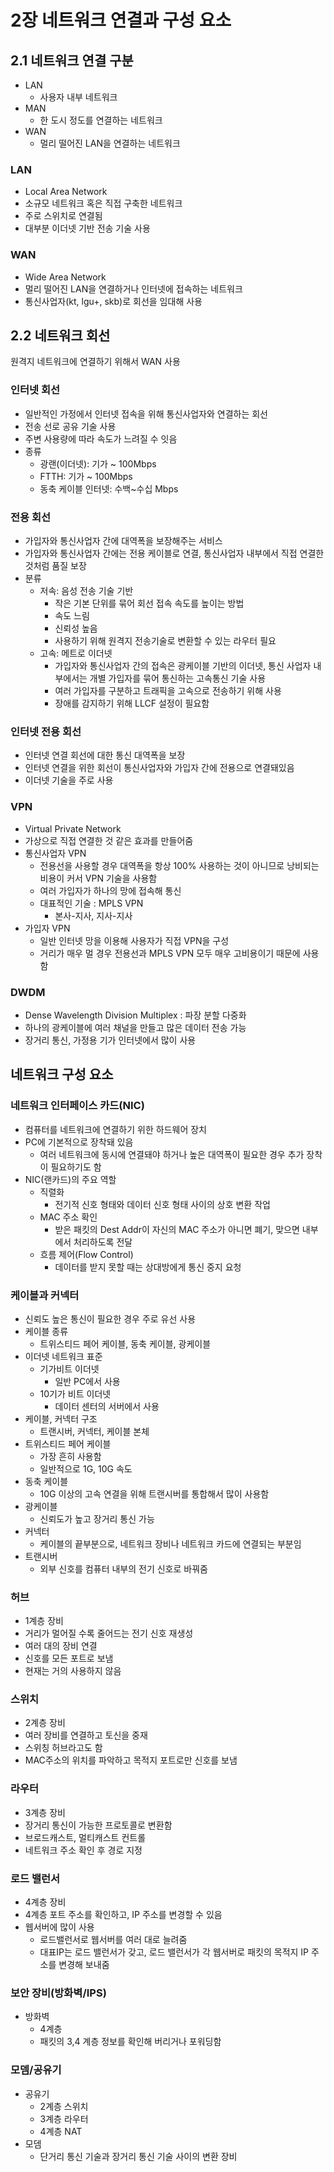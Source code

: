 # 2장 네트워크 연결과 구성 요소
## 2.1 네트워크 연결 구분
- LAN
  - 사용자 내부 네트워크
- MAN
  - 한 도시 정도를 연결하는 네트워크
- WAN
  - 멀리 떨어진 LAN을 연결하는 네트워크  

### LAN
- Local Area Network
- 소규모 네트워크 혹은 직접 구축한 네트워크
- 주로 스위치로 연결됨
- 대부분 이더넷 기반 전송 기술 사용

### WAN
- Wide Area Network
- 멀리 떨어진 LAN을 연결하거나 인터넷에 접속하는 네트워크
- 통신사업자(kt, lgu+, skb)로 회선을 임대해 사용

## 2.2 네트워크 회선
원격지 네트워크에 연결하기 위해서 WAN 사용

### 인터넷 회선
- 일반적인 가정에서 인터넷 접속을 위해 통신사업자와 연결하는 회선
- 전송 선로 공유 기술 사용
- 주변 사용량에 따라 속도가 느려질 수 잇음
- 종류
  - 광랜(이더넷): 기가 ~ 100Mbps
  - FTTH: 기가 ~ 100Mbps
  - 동축 케이블 인터넷: 수백~수십 Mbps

### 전용 회선
- 가입자와 통신사업자 간에 대역폭을 보장해주는 서비스
- 가입자와 통신사업자 간에는 전용 케이블로 연결, 통신사업자 내부에서 직접 연결한 것처럼 품질 보장
- 분류
  - 저속: 음성 전송 기술 기반
    - 작은 기본 단위를 묶어 회선 접속 속도를 높이는 방법
    - 속도 느림
    - 신뢰성 높음
    - 사용하기 위해 원격지 전송기술로 변환할 수 있는 라우터 필요
  - 고속: 메트로 이더넷
    - 가입자와 통신사업자 간의 접속은 광케이블 기반의 이더넷, 통신 사업자 내부에서는 개별 가입자를 묶어 통신하는 고속통신 기술 사용
    - 여러 가입자를 구분하고 트래픽을 고속으로 전송하기 위해 사용
    - 장애를 감지하기 위해 LLCF 설정이 필요함 
  
### 인터넷 전용 회선
- 인터넷 연결 회선에 대한 통신 대역폭을 보장
- 인터넷 연결을 위한 회선이 통신사업자와 가입자 간에 전용으로 연결돼있음
- 이더넷 기술을 주로 사용

### VPN
- Virtual Private Network
- 가상으로 직접 연결한 것 같은 효과를 만들어줌
- 통신사업자 VPN
  - 전용선을 사용할 경우 대역폭을 항상 100% 사용하는 것이 아니므로 낭비되는 비용이 커서 VPN 기술을 사용함
  - 여러 가입자가 하나의 망에 접속해 통신
  - 대표적인 기술 : MPLS VPN
    - 본사-지사, 지사-지사 
- 가입자 VPN
  - 일반 인터넷 망을 이용해 사용자가 직접 VPN을 구성
  - 거리가 매우 멀 경우 전용선과 MPLS VPN 모두 매우 고비용이기 때문에 사용함
 
### DWDM
- Dense Wavelength Division Multiplex : 파장 분할 다중화
- 하나의 광케이블에 여러 채널을 만들고 많은 데이터 전송 가능
- 장거리 통신, 가정용 기가 인터넷에서 많이 사용

## 네트워크 구성 요소
### 네트워크 인터페이스 카드(NIC)
- 컴퓨터를 네트워크에 연결하기 위한 하드웨어 장치
- PC에 기본적으로 장착돼 있음
  - 여러 네트워크에 동시에 연결돼야 하거나 높은 대역폭이 필요한 경우 추가 장착이 필요하기도 함
- NIC(랜카드)의 주요 역할
  - 직렬화
    - 전기적 신호 형태와 데이터 신호 형태 사이의 상호 변환 작업
  - MAC 주소 확인
    - 받은 패킷의 Dest Addr이 자신의 MAC 주소가 아니면 폐기, 맞으면 내부에서 처리하도록 전달
  - 흐름 제어(Flow Control)
    - 데이터를 받지 못할 때는 상대방에게 통신 중지 요청

### 케이블과 커넥터
- 신뢰도 높은 통신이 필요한 경우 주로 유선 사용
- 케이블 종류
  - 트위스티드 페어 케이블, 동축 케이블, 광케이블 
- 이더넷 네트워크 표준
  - 기가비트 이더넷
    - 일반 PC에서 사용 
  - 10기가 비트 이더넷
    - 데이터 센터의 서버에서 사용
- 케이블, 커넥터 구조
  - 트랜시버, 커넥터, 케이블 본체
- 트위스티드 페어 케이블
  - 가장 흔히 사용함
  - 일반적으로 1G, 10G 속도
- 동축 케이블
  - 10G 이상의 고속 연결을 위해 트랜시버를 통합해서 많이 사용함
- 광케이블
  - 신뢰도가 높고 장거리 통신 가능
- 커넥터
  - 케이블의 끝부분으로, 네트워크 장비나 네트워크 카드에 연결되는 부분임
- 트랜시버
  - 외부 신호를 컴퓨터 내부의 전기 신호로 바꿔줌

### 허브
- 1계층 장비
- 거리가 멀어질 수록 줄어드는 전기 신호 재생성
- 여러 대의 장비 연결
- 신호를 모든 포트로 보냄
- 현재는 거의 사용하지 않음

### 스위치
- 2계층 장비
- 여러 장비를 연결하고 토신을 중재
- 스위칭 허브라고도 함
- MAC주소의 위치를 파악하고 목적지 포트로만 신호를 보냄

### 라우터
- 3계층 장비
- 장거리 통신이 가능한 프로토콜로 변환함
- 브로드캐스트, 멀티캐스트 컨트롤
- 네트워크 주소 확인 후 경로 지정

### 로드 밸런서
- 4계층 장비
- 4계층 포트 주소를 확인하고, IP 주소를 변경할 수 있음
- 웹서버에 많이 사용
  - 로드밸런서로 웹서버를 여러 대로 늘려줌
  - 대표IP는 로드 밸런서가 갖고, 로드 밸런서가 각 웹서버로 패킷의 목적지 IP 주소를 변경해 보내줌

### 보안 장비(방화벽/IPS)
- 방화벽
  - 4계층
  - 패킷의 3,4 계층 정보를 확인해 버리거나 포워딩함

### 모뎀/공유기
- 공유기
  - 2계층 스위치
  - 3계층 라우터
  - 4계층 NAT
- 모뎀
  - 단거리 통신 기술과 장거리 통신 기술 사이의 변환 장비  
